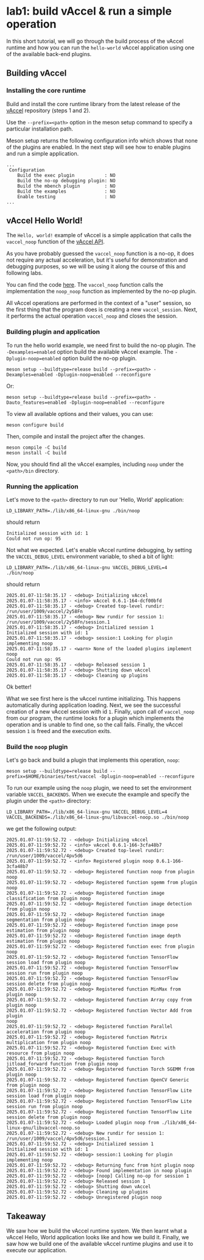 # lab1: build vAccel & run a simple operation

In this short tutorial, we will go through the build process of the vAccel
runtime and how you can run the `hello-world` vAccel application using one
of the available back-end plugins.

## Building vAccel

### Installing the core runtime

Build and install the core runtime library from the latest release of the [vAccel](https://github.com/nubificus/vaccel) repository (steps 1 and 2).

Use the `--prefix=<path>` option in the meson setup command to specify a particular installation path.

Meson setup returns the following configuration info which shows that none of the plugins are enabled. In the next step will see how to enable plugins and run a simple application.
```
...
 Configuration
    Build the exec plugin           : NO
    Build the no-op debugging plugin: NO
    Build the mbench plugin         : NO
    Build the examples              : NO
    Enable testing                  : NO
...
```

## vAccel Hello World!

The `Hello, world!` example of vAccel is a simple application that calls the
`vaccel_noop` function of the [vAccel API](https://docs.vaccel.org/api).

As you have probably guessed the `vaccel_noop` function is a no-op, it does not
require any actual acceleration, but it's useful for demonstration and debugging
purposes, so we will be using it along the course of this and following labs.

You can find the code [here](https://github.com/nubificus/vaccel/blob/main/src/ops/noop.c). The `vaccel_noop` function calls the implementation the `noop_noop` function as implemented by the no-op plugin.

All vAccel operations are performed in the context of a "user" session, so the
first thing that the program does is creating a new `vaccel_session`.
Next, it performs the actual operation `vaccel_noop` and closes the session.

### Building plugin and application

To run the hello world example, we need first to build the no-op plugin. The `-Dexamples=enabled` option build the available vAccel example. The `-Dplugin-noop=enabled` option build the no-op plugin.
```
meson setup --buildtype=release build --prefix=<path> -Dexamples=enabled -Dplugin-noop=enabled --reconfigure
```
Or:
```
meson setup --buildtype=release build --prefix=<path> -Dauto_features=enabled -Dplugin-noop=enabled --reconfigure
```

To view all available options and their values, you can use:
```
meson configure build
```

Then, compile and install the project after the changes.
```
meson compile -C build
meson install -C build
```

Now, you should find all the vAccel examples, including `noop`  under the `<path>/bin` directory.

### Running the application

Let's move to the `<path>` directory to run our 'Hello, World' application:

```
LD_LIBRARY_PATH=./lib/x86_64-linux-gnu ./bin/noop
```
should return
```
Initialized session with id: 1
Could not run op: 95
```

Not what we expected. Let's enable vAccel runtime debugging, by setting the
`VACCEL_DEBUG_LEVEL` environment variable, to shed a bit of light:

```
LD_LIBRARY_PATH=./lib/x86_64-linux-gnu VACCEL_DEBUG_LEVEL=4  ./bin/noop
```
should return
```
2025.01.07-11:58:35.17 - <debug> Initializing vAccel
2025.01.07-11:58:35.17 - <info> vAccel 0.6.1-164-dcf00bfd
2025.01.07-11:58:35.17 - <debug> Created top-level rundir: /run/user/1009/vaccel/2y58Fn
2025.01.07-11:58:35.17 - <debug> New rundir for session 1: /run/user/1009/vaccel/2y58Fn/session.1
2025.01.07-11:58:35.17 - <debug> Initialized session 1
Initialized session with id: 1
2025.01.07-11:58:35.17 - <debug> session:1 Looking for plugin implementing noop
2025.01.07-11:58:35.17 - <warn> None of the loaded plugins implement noop
Could not run op: 95
2025.01.07-11:58:35.17 - <debug> Released session 1
2025.01.07-11:58:35.17 - <debug> Shutting down vAccel
2025.01.07-11:58:35.17 - <debug> Cleaning up plugins
```

Ok better!

What we see first here is the vAccel runtime initializing. This happens
automatically during application loading. Next, we see the successful
creation of a new vAccel session with id `1`. Finally, upon call of
`vaccel_noop` from our program, the runtime looks for a plugin which implements
the operation and is unable to find one, so the call fails. Finally, the
vAccel session `1` is freed and the execution exits.

### Build the `noop` plugin

Let's go back and build a plugin that implements this operation, `noop`:

```
meson setup --buildtype=release build --prefix=$HOME/binaries/test/vaccel -Dplugin-noop=enabled --reconfigure
```

To run our example using the `noop` plugin, we need to set the environment
variable `VACCEL_BACKENDS`. When we execute the example and specify the
plugin under the `<path>` directory:

```
LD_LIBRARY_PATH=./lib/x86_64-linux-gnu VACCEL_DEBUG_LEVEL=4 VACCEL_BACKENDS=./lib/x86_64-linux-gnu/libvaccel-noop.so ./bin/noop
```
we get the following output:

```
2025.01.07-11:59:52.72 - <debug> Initializing vAccel
2025.01.07-11:59:52.72 - <info> vAccel 0.6.1-166-3cfa48b7
2025.01.07-11:59:52.72 - <debug> Created top-level rundir: /run/user/1009/vaccel/4pv5d6
2025.01.07-11:59:52.72 - <info> Registered plugin noop 0.6.1-166-3cfa48b7
2025.01.07-11:59:52.72 - <debug> Registered function noop from plugin noop
2025.01.07-11:59:52.72 - <debug> Registered function sgemm from plugin noop
2025.01.07-11:59:52.72 - <debug> Registered function image classification from plugin noop
2025.01.07-11:59:52.72 - <debug> Registered function image detection from plugin noop
2025.01.07-11:59:52.72 - <debug> Registered function image segmentation from plugin noop
2025.01.07-11:59:52.72 - <debug> Registered function image pose estimation from plugin noop
2025.01.07-11:59:52.72 - <debug> Registered function image depth estimation from plugin noop
2025.01.07-11:59:52.72 - <debug> Registered function exec from plugin noop
2025.01.07-11:59:52.72 - <debug> Registered function TensorFlow session load from plugin noop
2025.01.07-11:59:52.72 - <debug> Registered function TensorFlow session run from plugin noop
2025.01.07-11:59:52.72 - <debug> Registered function TensorFlow session delete from plugin noop
2025.01.07-11:59:52.72 - <debug> Registered function MinMax from plugin noop
2025.01.07-11:59:52.72 - <debug> Registered function Array copy from plugin noop
2025.01.07-11:59:52.72 - <debug> Registered function Vector Add from plugin
noop
2025.01.07-11:59:52.72 - <debug> Registered function Parallel acceleration from plugin noop
2025.01.07-11:59:52.72 - <debug> Registered function Matrix multiplication from plugin noop
2025.01.07-11:59:52.72 - <debug> Registered function Exec with resource from plugin noop
2025.01.07-11:59:52.72 - <debug> Registered function Torch jitload_forward function from plugin noop
2025.01.07-11:59:52.72 - <debug> Registered function Torch SGEMM from plugin noop
2025.01.07-11:59:52.72 - <debug> Registered function OpenCV Generic from plugin noop
2025.01.07-11:59:52.72 - <debug> Registered function TensorFlow Lite session load from plugin noop
2025.01.07-11:59:52.72 - <debug> Registered function TensorFlow Lite session run from plugin noop
2025.01.07-11:59:52.72 - <debug> Registered function TensorFlow Lite session delete from plugin noop
2025.01.07-11:59:52.72 - <debug> Loaded plugin noop from ./lib/x86_64-linux-gnu/libvaccel-noop.so
2025.01.07-11:59:52.72 - <debug> New rundir for session 1: /run/user/1009/vaccel/4pv5d6/session.1
2025.01.07-11:59:52.72 - <debug> Initialized session 1
Initialized session with id: 1
2025.01.07-11:59:52.72 - <debug> session:1 Looking for plugin implementing noop
2025.01.07-11:59:52.72 - <debug> Returning func from hint plugin noop
2025.01.07-11:59:52.72 - <debug> Found implementation in noop plugin
2025.01.07-11:59:52.72 - <debug> [noop] Calling no-op for session 1
2025.01.07-11:59:52.72 - <debug> Released session 1
2025.01.07-11:59:52.72 - <debug> Shutting down vAccel
2025.01.07-11:59:52.72 - <debug> Cleaning up plugins
2025.01.07-11:59:52.72 - <debug> Unregistered plugin noop
```

## Takeaway

We saw how we build the vAccel runtime system. We then learnt what a vAccel
Hello, World application looks like and how we build it. Finally, we saw how
we build one of the available vAccel runtime plugins and use it to execute our
application.

